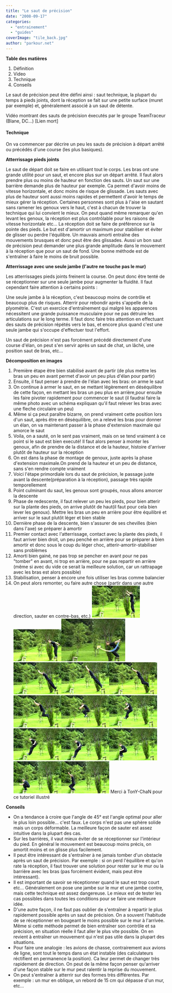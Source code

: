 ```yaml
---
title: "Le saut de précision"
date: "2008-09-17"
categories: 
  - "entrainement"
  - "guides"
coverImage: "tile_back.jpg"
author: "parkour.net"
---
```


**Table des matières**

1. Définition
2. Video
3. Technique
4. Conseils

Le saut de précision peut être défini ainsi : saut technique, la plupart du temps à pieds joints, dont la réception se fait sur une petite surface (muret par exemple) et, généralement associé à un saut de détente.

Vidéo montrant des sauts de précision éxecutés par le groupe TeamTraceur (Blane, DC...) \[Lien mort\]

#### Technique

On va commencer par décrire un peu les sauts de précision à départ arrêté ou précédés d'une course (les plus basiques).

**Atterrissage pieds joints**

Le saut de départ doit se faire en utilisant tout le corps. Les bras ont une grande utilité pour un saut, et encore plus sur un départ arrêté. Il faut alors prendre plus ou moins de hauteur en fonction des sauts. Un saut sur une barrière demande plus de hauteur par exemple. Ca permet d'avoir moins de vitesse horizontale, et donc moins de risque de glissade. Les sauts avec plus de hauteur sont aussi moins rapides et permettent d'avoir le temps de mieux gérer la réception. Certaines personnes sont plus à l'aise en sautant sans ramener les genoux vers le haut, c'est à chacun de trouver la technique qui lui convient le mieux. On peut quand même remarquer qu'en levant les genoux, la réception est plus contrôlable pour les raisons de vitesse horizontale etc... La réception doit se faire de préférence sur la pointe des pieds. Le but est d'amortir un maximum pour stabiliser et éviter de glisser ou perdre l'équilibre. Un mauvais amorti entraîne des mouvements brusques et donc peut être des glissades. Aussi un bon saut de précision peut demander une plus grande amplitude dans le mouvement à la réception que pour un saut de fond. Une bonne méthode est de s'entraîner à faire le moins de bruit possible.

**Atterrissage avec une seule jambe (l'autre ne touche pas le mur)**

Les atterrissages pieds joints freinent la course. On peut donc être tenté de se réceptionner sur une seule jambe pour augmenter la fluidité. Il faut cependant faire attention à certains points :

Une seule jambe à la réception, c'est beaucoup moins de contrôle et beaucoup plus de risques. Atterrir pour rebondir après s'appelle de la plyométrie. C'est un exercice d'entraînement qui malgré les apparences nécessitent une grande puissance musculaire pour ne pas détruire les articulations sur le long terme. Il faut donc faire très attention en effectuant des sauts de précision répétés vers le bas, et encore plus quand c'est une seule jambe qui s'occupe d'effectuer tout l'effort.

Un saut de précision n'est pas forcément précédé directement d'une course d'élan, on peut s'en servir après un saut de chat, un lâché, une position saut de bras, etc...

**Décomposition en images**

1. Première étape être bien stabilisé avant de partir (de plus mettre les  bras un peu en avant permet d'avoir un peu plus d'élan pour partir)
2. Ensuite, il faut penser à prendre de l'élan avec les bras: on arme le saut
3. On continue à armer le saut, en se mettant légèrement en déséquilibre de cette façon, en mettant les bras un peu plus en arrière,pour ensuite les faire pivoter rapidement pour commencer le saut (il faudrai faire la même photo avec un schéma expliquan qu'il faut relever les bras avec une fleche circulaire un peu)
4. Même si ça peut paraître bizarre, on prend vraiment cette position lors d'un saut, après être en déséquilibre, on a relevé les bras pour donner un élan, on va maintenant passer à la phase d'extension maximale qui amorce le saut
5. Voila, on a sauté, on le sent pas vraiment, mais on se tend vraiment à ce point si le saut est bien executé! Il faut alors penser à monter les genoux, afin de prendre de la distance et de la hauteur, histoire d'arriver plutôt de hauteur sur la réception
6. On est dans la phase de montage de genoux, juste après la phase d'extension maximale.On prend de la hauteur et un peu de distance, sans s'en rendre compte vraiment
7. Voici l'étape primordiale lors du saut de précision, le passage juste avant la descente(préparation à la réception), passage très rapide temporellement
8. Point culminant du saut, les genoux sont groupés, nous allons amorcer la descente
9. Phase de redescente, il faut relever un peu les pieds, pour bien atterir sur la plante des pieds, on arrive plutôt de haut(il faut pour cela bien lever les genoux). Mettre les bras un peu en arrière pour être équilibré et arriver sur le saut plutôt léger et bien stable
10. Dernière phase de la descente, bien s'assurer de ses chevilles (bien dans l'axe) se préparer à amortir
11. Premier contact avec l'atterrissage, contact avec la plante des pieds, il faut arriver bien droit, un peu penché en arrière pour se préparer à bien amortir et donc sous le coup du léger choc, atterir-amortir-stabiliser sans problèmes
12. Amorti bien gainé, ne pas trop se pencher en avant pour ne pas "tomber" en avant, ni trop en arrière, pour ne pas repartir en arrière (même si avec du vide ce serait la meilleure solution, car un rattrapage avec les bras est alors possible)
13. Stabilisation, penser à encore une fois utiliser les bras comme balancier
14. On peut alors remonter, ou faire autre chose (partir dans une autre direction, sauter en contre-bas, etc.) ![](images/saut-precision-TonY-001-small.jpg)![](images/saut-precision-TonY-002-small.jpg)![](images/saut-precision-TonY-003-fleche-small.jpg)![](images/saut-precision-TonY-004-small.jpg)![](images/saut-precision-TonY-005-small.jpg)![](images/saut-precision-TonY-006-small.jpg)![](images/saut-precision-TonY-007-small.jpg)![](images/saut-precision-TonY-008-small.jpg)![](images/saut-precision-TonY-009-small.jpg)![](images/saut-precision-TonY-010-small.jpg)![](images/saut-precision-TonY-011-small.jpg)![](images/saut-precision-TonY-012-small.jpg)![](images/saut-precision-TonY-013-small.jpg)![](images/saut-precision-TonY-014-small.jpg) Merci à TonY-ChaN pour ce tutoriel illustré

**Conseils**

- On a tendance à croire que l'angle de 45° est l'angle optimal pour aller le plus loin possible... c'est faux. Le corps n'est pas une sphère solide mais un corps déformable. La meilleure façon de sauter est assez intuitive dans la plupart des cas.
- Sur les barrières, il vaut mieux éviter de se réceptionner sur l'intérieur du pied. En général le mouvement est beaucoup moins précis, on amortit moins et on glisse plus facilement.
- Il peut être intéressant de s'entraîner à ne jamais tomber d'un obstacle après un saut de précision. Par exemple : si on perd l'équilibre et qu'on rate la réception, il faut trouver une solution pour rester sur le mur ou la barrière avec les bras (pas forcément évident, mais peut être intéressant).
- Il est important de savoir se réceptionner quand le saut est trop court etc... Généralement on pose une jambe sur le mur et une jambe contre, mais cette technique est assez dangereuse. Le mieux est de tester les cas possibles dans toutes les conditions pour se faire une meilleure idée.
- D'une autre façon, il ne faut pas oublier de s'entraîner à repartir le plus rapidement possible après un saut de précision. On a souvent l'habitude de se réceptionner en bougeant le moins possible sur le mur à l'arrivée. Même si cette méthode permet de bien entraîner son contrôle et sa précision, en situation réelle il faut aller le plus vite possible. On en revient à entraîner un mouvement qui n'est pas utile dans la plupart des situations.
- Pour faire une analogie : les avions de chasse, contrairement aux avions de ligne, sont tout le temps dans un état instable (des calculateurs réctifient en permanence la position). Ca leur permet de changer très rapidement de direction. On peut de la même façon penser qu'arriver d'une façon stable sur le mur peut ralentir la reprise du mouvement.
- On peut s'entraîner à atterrir sur des formes très différentes. Par exemple : un mur en oblique, un rebord de 15 cm qui dépasse d'un mur, etc...
